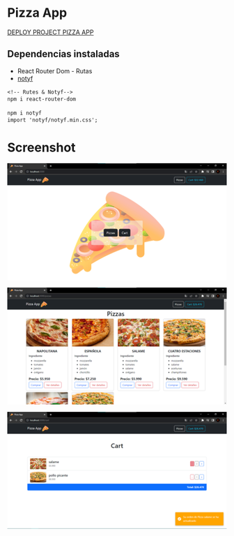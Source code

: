 # Pizza App

<!-- Proyecto extraido de: https://github.com/bluuweb/template-basico-prueba-react-II -->

[DEPLOY PROJECT PIZZA APP](https://pizza-app-santosjeandx.netlify.app)

## Dependencias instaladas
* React Router Dom - Rutas
* [notyf](https://www.npmjs.com/package/notyf)

```
<!-- Rutes & Notyf-->
npm i react-router-dom

npm i notyf
import 'notyf/notyf.min.css';
```

# Screenshot
![Home](/screenshots/capture-1.png)

![Pizzas](/screenshots/capture-2.png)

![Cart](/screenshots/capture-3.png)